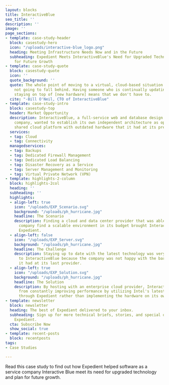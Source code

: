 ```yaml
---
layout: blocks
title: InteractiveBlue
seo_title: ''
description: ''
image: ''
page_sections:
- template: case-study-header
  block: casestudy-hero
  icon: "/uploads/interactive-blue_logo.png"
  heading: Meeting Infrastructure Needs Now and in the Future
  subheading: Expedient Meets InteractiveBlue's Need for Upgraded Technology and Plan
    for Future Growth
- template: case-study-quote
  block: casestudy-quote
  icon: ''
  quote_background: ''
  quote: The whole point of moving to a virtual, cloud-based situation is that we're
    not going to fall behind. Having someone who is continually updating and continually
    staying on top of [new hardware] means that we don't have to.
  cite: "-Bill O'Neil, CTO of InteractiveBlue"
- template: case-study-intro
  block: casestudy-top
  header: Market Opportunity
  description: InteractiveBlue, a full-service web and database design software development
    company, wanted to establish its own independent architecture as opposed to the
    shared cloud platform with outdated hardware that it had at its previous facility.
  services:
  - tag: Cloud
  - tag: Connectivity
  managedservices:
  - tag: Backups
  - tag: Dedicated Firewall Management
  - tag: Dedicated Load Balancing
  - tag: Disaster Recovery as a Service
  - tag: Server Management and Monitoring
  - tag: Virtual Private Network (VPN)
- template: highlights-2-column
  block: highlights-2col
  heading: ''
  subheading: ''
  highlights:
  - align-left: true
    icon: "/uploads/EXP_Scenario.svg"
    background: "/uploads/ph_hurricane.jpg"
    headline: The Scenario
    description: Finding a cloud and data center provider that was able to help the
      company find a scalable environment in its budget brought InteractiveBlue to
      Expedient.
  - align-left: false
    icon: "/uploads/EXP_Server.svg"
    background: "/uploads/ph_hurricane.jpg"
    headline: The Challenge
    description: Staying up to date with the latest technology was very important
      to InteractiveBlue because the company was not happy with the bare metal servers
      it had at its last provider.
  - align-left: true
    icon: "/uploads/EXP_Solution.svg"
    background: "/uploads/ph_hurricane.jpg"
    headline: The Solution
    description: By hosting with an enterprise cloud provider, InteractiveBlue benefits
      from constantly improving performance by utilizing Intel's latest technology
      through Expedient rather than implementing the hardware on its own.
- template: newsletter
  block: newsletter
  heading: The best of Expedient delivered to your inbox.
  subheading: Sign up for more technical briefs, stories, and special offers from
    Expedient.
  cta: Subscribe Now
  show_social: true
- template: recent-posts
  block: recentposts
tags:
- Case Studies

---
```

Read this case study to find out how Expedient helped software as a service company Interactive Blue meet its need for upgraded technology and plan for future growth.